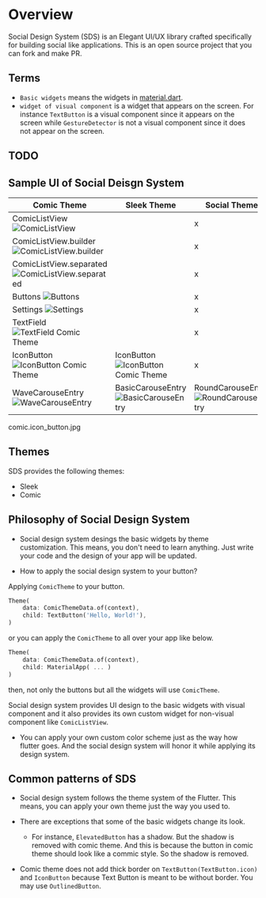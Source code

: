 # Overview

Social Design System (SDS) is an Elegant UI/UX library crafted specifically for building social like applications. This is an open source project that you can fork and make PR.

## Terms

- `Basic widgets` means the widgets in [material.dart](https://github.com/flutter/flutter/blob/master/packages/flutter/lib/material.dart).
- `widget of visual component` is a widget that appears on the screen. For instance `TextButton` is a visual component since it appears on the screen while `GestureDetector` is not a visual component since it does not appear on the screen.


## TODO

## Sample UI of Social Deisgn System

<!-- prettier-ignore -->

| Comic Theme    | Sleek Theme          | Social Theme        |
| -------------------------- | --------------------- | --------------------------- |
| ComicListView![ComicListView](https://thruthesky.github.io/social_design_system/images/comic_list_view.jpg) | | x |
| ComicListView.builder ![ComicListView.builder](https://thruthesky.github.io/social_design_system/images/comic_list_view_builder.jpg) | | x |
| ComicListView.separated ![ComicListView.separated](https://thruthesky.github.io/social_design_system/images/comic_list_view_separated.jpg) | | x |
| Buttons ![Buttons](https://thruthesky.github.io/social_design_system/images/buttons.jpg) |  | x |
| Settings ![Settings](https://thruthesky.github.io/social_design_system/images/settings.jpg) |  | x |
| TextField ![TextField Comic Theme](https://thruthesky.github.io/social_design_system/images/comic.text_field.jpg) | | x |
| IconButton ![IconButton Comic Theme](https://thruthesky.github.io/social_design_system/images/comic.icon_button.jpg) | IconButton ![IconButton Comic Theme](https://thruthesky.github.io/social_design_system/images/sleek.icon_button.jpg) | x |
|WaveCarouseEntry ![WaveCarouseEntry](https://thruthesky.github.io/social_design_system/images/wave_carousel_entry.gif)|BasicCarouseEntry ![BasicCarouseEntry](https://thruthesky.github.io/social_design_system/images/basic_carousel_entry.gif)|RoundCarouseEntry ![RoundCarouseEntry](https://thruthesky.github.io/social_design_system/images/round_carousel_entry.gif)|


comic.icon_button.jpg




## Themes

SDS provides the following themes:

- Sleek
- Comic



## Philosophy of Social Design System

- Social design system desings the basic widgets by theme customization. This means, you don't need to learn anything. Just write your code and the design of your app will be updated.

- How to apply the social design system to your button?

Applying `ComicTheme` to your button.

```dart
Theme(
    data: ComicThemeData.of(context),
    child: TextButton('Hello, World!'),
)
```

or you can apply the `ComicTheme` to all over your app like below.

```dart
Theme(
    data: ComicThemeData.of(context),
    child: MaterialApp( ... )
)
```

then, not only the buttons but all the widgets will use `ComicTheme`.

Social design system provides UI design to the basic widgets with visual component and it also provides its own custom widget for non-visual component like `ComicListView`.

- You can apply your own custom color scheme just as the way how flutter goes. And the social design system will honor it while applying its design system.



## Common patterns of SDS


- Social design system follows the theme system of the Flutter. This means, you can apply your own theme just the way you used to.

- There are exceptions that some of the basic widgets change its look.
    - For instance, `ElevatedButton` has a shadow. But the shadow is removed with comic theme. And this is because the button in comic theme should look like a commic style. So the shadow is removed.

- Comic theme does not add thick border on `TextButton(TextButton.icon)` and `IconButton` because Text Button is meant to be without border. You may use `OutlinedButton`.



